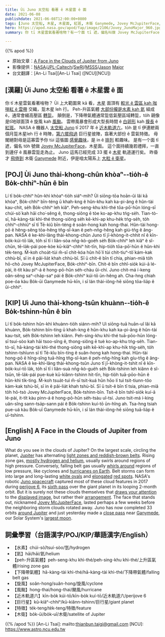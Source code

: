 ```yaml
---
title: Ùi Juno 太空船 看著 ê 木星雲 ê 面
date: 2021-06-08
publishdate: 2021-06-08T12:00:00+0800
tags: [Juno 太空船, 木星, 木星面, 紅斑, 木衛 Ganymede, Jovey McJupiterFace, ]
hero: https://apod.nasa.gov/apod/fap/image/2106/Jovey_JunoMajor_960.jpg
summary: 你 tī 木星雲氣看著啥物？有一个面 tī 遮，偏名叫做 Jovey McJupiterFace，木星面。

---
```


{{% apod %}}

- 原始文章：[A Face in the Clouds of Jupiter from Juno](https://apod.nasa.gov/apod/ap210608.html)
- 影像提供：[NASA](https://www.nasa.gov/)/[JPL-Caltech](https://www.jpl.nasa.gov/)/[SwRI](https://www.swri.org/)/[MSSS](http://www.msss.com/)/[Jason](http://www.theskyscrapers.org/jason-major) [Major](https://lightsinthedark.com/about-me/)
- 台文翻譯：[An-Li Tsai][An-Li Tsai] ([NCU][NCU])

## [漢羅] Ùi Juno 太空船 看著 ê 木星雲 ê 面

你 tī 木星雲氣看著啥物？
Ùi 上大範圍來 kā 看，[木星][Jupiter] 面頂有 [較光 ê 雲區 kah 咖啡紅 ê 雲帶][light zones and reddish-brown belts] 交織，踅木星 leh 行。
Peh-升區氣體 [大部份攏是水素 kah 氦][mostly hydrogen and helium] 組成 ê，通常會綴高壓區 [轉踅][whirls around]。
顛倒是，下降帶氣體通常踅低氣壓區域轉踅，to̍h 親像是tī地球面頂 ê 旋風 kah [風颱][hurricanes on Earth]。
雲帶風暴會形成大型長時間 ê [白卵形][white ovals] kah [搝長][elongated] ê [紅斑][red spots]。
NASA ê 機器人 [太空船 Juno][Juno spacecraft] tī 2017 年 ê [近木軌道六][perijove 6]，to̍h 是 tī 伊連紲兩個月踅木星leh 行 ê 時陣，[第六擺飛過][sixth pass] 巨行星彼陣，翕著大部份 ê 雲氣特徵。
毋閣絕對毋是這寡雲予你 tùi 這張圖 [感覺趣味][draws your attention]，是 in ê [排列][arrangement] 較趣味。
是有一个面 tī 遮，偏名 to̍h 號做 [Jovey McJupiterFace][Jovey McJupiterFace]，木星面。
這个面持續幾若禮拜，一直到邊仔 ê 風暴雲踅走為止。
Juno 這馬已經完成 33 擺 ê [木星][around Jupiter] 軌道運行矣。
昨昏才 [飛倚到][close pass] 木衛 [Ganymede][Ganymede] 附近，伊是咱太陽系上 [大粒 ê 衛星][largest moon]。


## [POJ] Ùi Juno thài-khong-chûn khòaⁿ--tio̍h-ê Bo̍k-chhiⁿ-hûn ê bīn

Lí tī bo̍k-chhiⁿ hûn-khì khòaⁿ-tio̍h siáⁿ-mih?
Ùi siōng-tōa hoān-ûi lâi kā khòaⁿ, Bo̍k-chhiⁿ bīn-téng ū khah-kng ê hûn-khu kah ka-pi-âng ê hûn-tài kau-chit, se̍h Bo̍k-chhiⁿ leh kiâⁿ.
Peh-seng-khu khì-thé tōa-pō͘-hūn lóng-sī chúi-sò͘ kah hāi cho͘-sêng ê, thong-siông ē tòe ko-ap-khu tńg-se̍h.
Tian-tò-sī, hā-kàng-tài khì-thé thong-siông se̍h kē-khì-ap khu-he̍k tńg-se̍h, to̍h chhiⁿ-chhiūⁿ sī tī Tē-kiû bīn-téng ê soân-hong kah hong-thai.
Hûn-tài hong-pō ē hêng-sêng tōa-hêng tn̂g-sî-kan ê peh-nn̄g-hêng kah giú-tn̄g ê âng-pan.
NASA ê ke-khì-lâng thài-khong-chûn Juno tī jī-khòng-it-chhit nî ê kīn-bo̍k-kúi-tō la̍k, to̍h sī tī i liân-sòa nn̄g-kò-goe̍h se̍h Bo̍k-chhiⁿ leh kiâⁿ ê sî-chūn, tē-la̍k-pái poe-kòe kū-kiâⁿ-chhiⁿ hit-tīn, hip-tio̍h tōa-pō͘-hūn ê hûn-khì te̍k-teng.
M̄-koh choa̍t-tùi m̄-sī chit-kóa hûn hō͘ lí tùi chit-tiuⁿ-tô͘ kám-kak chhù-bī, sī in ê pâi-lia̍t khah chhù-bī.
Sī ū chi̍t-ê bīn tī chia, phian-miâ to̍h hō-chò Jovey McJupiterFace, Bo̍k-chhiⁿ-bīn.
Chit-ê bīn chhî-sio̍k kúi-ā lé-pài, it-ti̍t kàu piⁿ-á ê hong-pō-hûn se̍h-chàu ûi-chí.
Juno chit-má í-keng oân-sêng saⁿ-cha̍p-saⁿ pái ê Bo̍k-chhiⁿ kúi-tō ūn-hêng ah.
Cha-hng chiah poe-óa kàu Bo̍k-ūi Ganymede hū-kīn, i sī lán thài-iông-hē siōng tōa-lia̍p ê ūi-chhiⁿ.




## [KIP] Uì Juno thài-khong-tsûn khuànn--tio̍h-ê Bo̍k-tshinn-hûn ê bīn

Lí tī bo̍k-tshinn hûn-khì khuànn-tio̍h siánn-mih?
Uì siōng-tuā huān-uî lâi kā khuànn, Bo̍k-tshinn bīn-tíng ū khah-kng ê hûn-khu kah ka-pi-âng ê hûn-tài kau-tsit, se̍h Bo̍k-tshinn leh kiânn.
Peh-sing-khu khì-thé tuā-pōo-hūn lóng-sī tsuí-sòo kah hāi tsoo-sîng ê, thong-siông ē tuè ko-ap-khu tńg-se̍h.
Tian-tò-sī, hā-kàng-tài khì-thé thong-siông se̍h kē-khì-ap khu-hi̍k tńg-se̍h, to̍h tshinn-tshīunn sī tī Tē-kîu bīn-tíng ê suân-hong kah hong-thai.
Hûn-tài hong-pō ē hîng-sîng tuā-hîng tn̂g-sî-kan ê peh-nn̄g-hîng kah gíu-tn̄g ê âng-pan.
NASA ê ke-khì-lâng thài-khong-tsûn Juno tī jī-khòng-it-tshit nî ê kīn-bo̍k-kuí-tō la̍k, to̍h sī tī i liân-suà nn̄g-kò-gue̍h se̍h Bo̍k-tshinn leh kiânn ê sî-tsūn, tē-la̍k-pái pue-kuè kū-kiânn-tshinn hit-tīn, hip-tio̍h tuā-pōo-hūn ê hûn-khì ti̍k-ting.
M̄-koh tsua̍t-tuì m̄-sī tsit-kuá hûn hōo lí tuì tsit-tiunn-tôo kám-kak tshù-bī, sī in ê pâi-lia̍t khah tshù-bī.
Sī ū tsi̍t-ê bīn tī tsia, phian-miâ to̍h hō-tsò Jovey McJupiterFace, Bo̍k-tshinn-bīn.
Tsit-ê bīn tshî-sio̍k kuí-ā lé-pài, it-ti̍t kàu pinn-á ê hong-pō-hûn se̍h-tsàu uî-tsí.
Juno tsit-má í-king uân-sîng sann-tsa̍p-sann pái ê Bo̍k-tshinn kuí-tō ūn-hîng ah.
Tsa-hng tsiah pue-uá kàu Bo̍k-uī Ganymede hū-kīn, i sī lán thài-iông-hē siōng tuā-lia̍p ê uī-tshinn.



## [English] A Face in the Clouds of Jupiter from Juno

What do you see in the clouds of Jupiter?
On the largest scale, circling the planet, [Jupiter][Jupiter] has alternating [light zones and reddish-brown belts][light zones and reddish-brown belts].
Rising zone gas, [mostly hydrogen and helium][mostly hydrogen and helium], usually swirls around regions of high pressure.
Conversely, falling belt gas usually [whirls around][whirls around] regions of low pressure, like cyclones and [hurricanes on Earth][hurricanes on Earth].
Belt storms can form into large and long-lasting [white ovals][white ovals] and [elongated][elongated] [red spots][red spots].
NASA's robotic [Juno spacecraft][Juno spacecraft] captured most of these cloud features in 2017 during [perijove 6][perijove 6], its [sixth pass][sixth pass] over the giant planet in its looping 2-month orbit.
But it is surely not these clouds themselves that [draws your attention][draws your attention] to the [displayed image][displayed image], but rather their [arrangement][arrangement].
The face that stands out, nicknamed [Jovey McJupiterFace][Jovey McJupiterFace], lasted perhaps a few weeks before the neighboring storm clouds rotated away.
Juno has now completed 33 orbits [around Jupiter][around Jupiter] and just yesterday made a [close pass][close pass] near [Ganymede][Ganymede], our Solar System's [largest moon][largest moon].



## 詞彙學習（台語漢字/POJ/KIP/華語漢字/English）

- 【水素】chúi-sò͘/tsuí-sòo/氫/hydrogen
- 【氦】hāi/hāi/氦/helium
- 【peh-升區氣體】peh-seng-khu khì-thé/peh-sing-khu khì-thé/上升區氣體/rising zone gas
- 【下降帶氣體】hā-kàng-tài khì-thé/hā-kàng-tài khì-thé/下降帶氣體/falling belt gas
- 【旋風】soân-hong/suân-hong/旋風/cyclone
- 【風颱】hong-thai/hong-thai/颶風/hurricane
- 【近木軌道六】kīn-bo̍k kúi-tō/kīn-bo̍k kuí-tō/近木軌道六/perijove 6
- 【巨行星】kū-kiâⁿ-chhiⁿ/kū-kiânn-tshinn/巨行星/giant planet
- 【特徵】te̍k-teng/te̍k-teng/特徵/feature
- 【木衛】bo̍k-ūi/bo̍k-uī/木衛/satellite of Jupiter



{{% /apod %}}
[An-Li Tsai]: mailto:thianbun.taigi@gmail.com
[NCU]: https://www.astro.ncu.edu.tw


[Jupiter]:https://solarsystem.nasa.gov/planets/jupiter/overview/
[light zones and reddish-brown belts]:https://en.wikipedia.org/wiki/Atmosphere_of_Jupiter#Specific_bands
[mostly hydrogen and helium]:https://en.wikipedia.org/wiki/Atmosphere_of_Jupiter#Chemical_composition
[whirls around]:https://apod.nasa.gov/apod/ap001123.html
[hurricanes on Earth]:https://apod.nasa.gov/apod/ap161009.html
[white ovals]:https://en.wikipedia.org/wiki/Atmosphere_of_Jupiter#White_ovals
[elongated]:http://www.sci-news.com/space/juno-brown-barge-cloud-jupiter-06424.html
[red spots]:https://apod.nasa.gov/apod/ap180425.html
[Juno spacecraft]:https://www.missionjuno.swri.edu/spacecraft/
[perijove 6]:https://youtu.be/3kQbTBt418o
[sixth pass]:https://apod.nasa.gov/apod/ap170603.html
[draws your attention]:https://image.shutterstock.com/image-photo/wide-eyed-double-dapple-dachshund-260nw-1057810916.jpg
[displayed image]:https://www.missionjuno.swri.edu/junocam/processing?id=1491
[arrangement]:https://youtu.be/bcrEqIpi6sg
[Jovey McJupiterFace]:https://www.nasa.gov/image-feature/jpl/pia21394/the-face-of-jupiter
[around Jupiter]:https://apod.nasa.gov/apod/ap190205.html
[close pass]:https://www.missionjuno.swri.edu/news/nasas-juno-to-get-a-close-look-at-jupiters-moon-ganymede
[Ganymede]:https://solarsystem.nasa.gov/moons/jupiter-moons/ganymede/in-depth/
[largest moon]:https://www.worldatlas.com/articles/biggest-moons-in-our-solar-system.html
